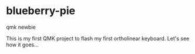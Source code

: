 # blueberry-pie
qmk newbie

This is my first QMK project to flash my first ortholinear keyboard. Let's see how it goes...
